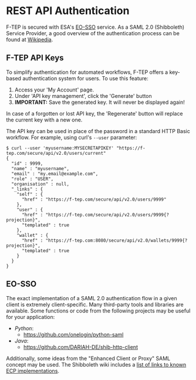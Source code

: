 # REST API Authentication

F-TEP is secured with ESA's [EO-SSO](https://eo-sso-idp.eo.esa.int/) service.
As a SAML 2.0 (Shibboleth) Service Provider, a good overview of the
authentication process can be found at [Wikipedia](https://en.wikipedia.org/wiki/Security_Assertion_Markup_Language#Use).

## F-TEP API Keys

To simplify authentication for automated workflows, F-TEP offers a key-based
authentication system for users. To use this feature:

1. Access your 'My Account' page.
2. Under 'API key management', click the 'Generate' button
3. **IMPORTANT:** Save the generated key. It will never be displayed again!

In case of a forgotten or lost API key, the 'Regenerate' button will replace
the current key with a new one.

The API key can be used in place of the password in a standard HTTP Basic
workflow. For example, using curl's `--user` parameter:

```
$ curl --user 'myusername:MYSECRETAPIKEY' "https://f-tep.com/secure/api/v2.0/users/current"
{
  "id" : 9999,
  "name" : "myusername",
  "email" : "my.email@example.com",
  "role" : "USER",
  "organisation" : null,
  "_links" : {
    "self" : {
      "href" : "https://f-tep.com/secure/api/v2.0/users/9999"
    },
    "user" : {
      "href" : "https://f-tep.com/secure/api/v2.0/users/9999{?projection}",
      "templated" : true
    },
    "wallet" : {
      "href" : "https://f-tep.com:8080/secure/api/v2.0/wallets/9999{?projection}",
      "templated" : true
    }
  }
}
```

## EO-SSO

The exact implementation of a SAML 2.0 authentication flow in a given client is
extremely client-specific. Many third-party tools and libraries are available.
Some functions or code from the following projects may be useful for your
application:

* *Python*:
  * https://github.com/onelogin/python-saml
* *Java*:
  * https://github.com/DARIAH-DE/shib-http-client

Additionally, some ideas from the "Enhanced Client or Proxy" SAML concept may
be used. The Shibboleth wiki includes a [list of links to known ECP
implementations](https://wiki.shibboleth.net/confluence/display/CONCEPT/ECP).
